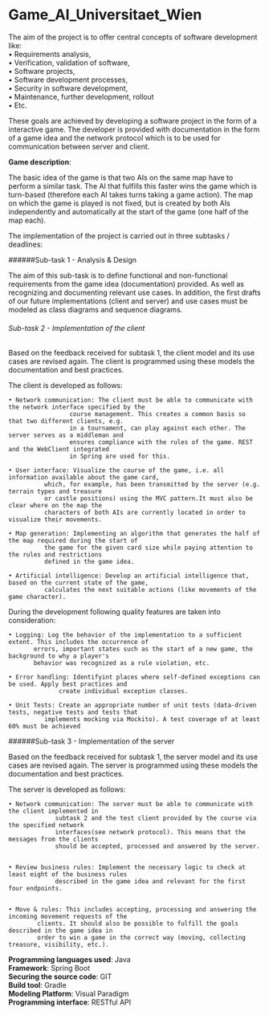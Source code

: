 # Game_AI_Universitaet_Wien


The aim of the project is to offer central concepts of software development like:<br/>
• Requirements analysis,<br/>
• Verification, validation of software,<br/>
• Software projects,<br/>
• Software development processes,<br/>
• Security in software development,<br/>
• Maintenance, further development, rollout<br/>
• Etc.<br/>


These goals are achieved by developing a software project in the form of a interactive game. The developer is provided with documentation in the form of 
a game idea and the network protocol which is to be used for communication between server and client.


**Game description**:

The basic idea of the game is that two AIs on the same map have to perform a similar task. The AI that fulfills this faster wins the game which
is turn-based (therefore each AI takes turns taking a game action). The map on which the game is played is not fixed, but is created by both AIs
independently and automatically at the start of the game (one half of the map each).

The implementation of the project is carried out in three subtasks / deadlines:

######Sub-task 1 - Analysis & Design 


The aim of this sub-task is to define functional and non-functional requirements 
from the game idea (documentation) provided. As well as recognizing and documenting relevant use cases. In addition, 
the first drafts of our future implementations (client and server) and use cases must be modeled as class diagrams and sequence diagrams.


###### Sub-task 2 - Implementation of the client 


Based on the feedback received for subtask 1, the client model and its use cases are revised again. 
The client is programmed using these models the documentation  and best practices.

The client is developed as follows:

	• Network communication: The client must be able to communicate with the network interface specified by the
			         course management. This creates a common basis so that two different clients, e.g.
			         in a tournament, can play against each other. The server serves as a middleman and
			         ensures compliance with the rules of the game. REST and the WebClient integrated
			         in Spring are used for this.

	• User interface: Visualize the course of the game, i.e. all information available about the game card, 
			  which, for example, has been transmitted by the server (e.g. terrain types and treasure
			  or castle positions) using the MVC pattern.It must also be clear where on the map the 
			  characters of both AIs are currently located in order to visualize their movements.

	• Map generation: Implementing an algorithm that generates the half of the map required during the start of
			  the game for the given card size while paying attention to the rules and restrictions
			  defined in the game idea.

	• Artificial intelligence: Develop an artificial intelligence that, based on the current state of the game,
			  calculates the next suitable actions (like movements of the game character).



During the development following quality features are taken into consideration:

	• Logging: Log the behavior of the implementation to a sufficient extent. This includes the occurrence of
		   errors, important states such as the start of a new game, the background to why a player's
		   behavior was recognized as a rule violation, etc.

	• Error handling: Identifyint places where self-defined exceptions can be used. Apply best practices and
		          create individual exception classes.

	• Unit Tests: Create an appropriate number of unit tests (data-driven tests, negative tests and tests that
 		      implements mocking via Mockito). A test coverage of at least 60% must be achieved


######Sub-task 3 - Implementation of the server 


Based on the feedback received for subtask 1, the server model and its use cases are revised again. 
The server is programmed using these models the documentation and best practices.

The server is developed as follows:

	• Network communication: The server must be able to communicate with the client implemented in 
				 subtask 2 and the test client provided by the course via the specified network
				 interfaces(see network protocol). This means that the messages from the clients 
				 should be accepted, processed and answered by the server. 


	• Review business rules: Implement the necessary logic to check at least eight of the business rules 
				 described in the game idea and relevant for the first four endpoints.


	• Move & rules: This includes accepting, processing and answering the incoming movement requests of the
			clients. It should also be possible to fulfill the goals described in the game idea in 
			order to win a game in the correct way (moving, collecting treasure, visibility, etc.).


**Programming languages used**: Java <br/>
**Framework**: Spring Boot <br/>
**Securing the source code**: GIT  <br/>
**Build tool**: Gradle  <br/>
**Modeling Platform**: Visual Paradigm <br/>
**Programming interface**: RESTful API <br/>
